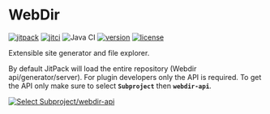 # WebDir

[![jitpack](https://jitpack.io/v/com.kttdevelopment/webdir.svg)](https://jitpack.io/#com.kttdevelopment/webdir)
[![jitci](https://jitci.com/gh/ktt-development/webdir/svg)](https://jitci.com/gh/ktt-development/webdir)
![Java CI](https://github.com/Ktt-Development/webdir/workflows/Java%20CI/badge.svg)
[![version](https://img.shields.io/github/v/release/ktt-development/webdir?include_prereleases)](https://github.com/ktt-development/webdir/releases)
[![license](https://img.shields.io/github/license/ktt-development/webdir)](https://github.com/Ktt-Development/webdir/blob/main/LICENSE)

Extensible site generator and file explorer.

By default JitPack will load the entire repository (Webdir api/generator/server). 
For plugin developers only the API is required. To get the API only make sure to select **`Subproject`** then **`webdir-api`**.

[![Select Subproject/webdir-api](https://raw.githubusercontent.com/Ktt-Development/webdir/main/readme-jitpack-api.png)](https://jitpack.io/#com.kttdevelopment/webdir)
